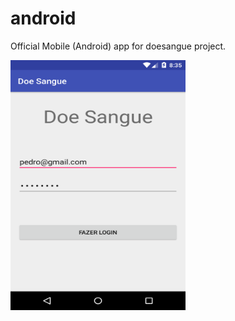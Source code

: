 # android
Official Mobile (Android) app for doesangue project.

<img src="/screenshots/device-2017-10-06-013527.png" width="280" height="400" />